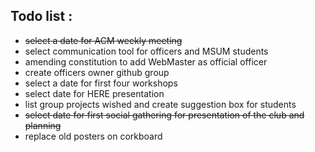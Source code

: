 Todo list :
-----------

+  ~~select a date for ACM weekly meeting~~
+  select communication tool for officers and MSUM students
+  amending constitution to add WebMaster as official officer
+  create officers owner github group
+  select a date for first four workshops
+  select date for HERE presentation
+  list group projects wished and create suggestion box for students
+  ~~select date for first social gathering for presentation of the club and planning~~
+  replace old posters on corkboard

